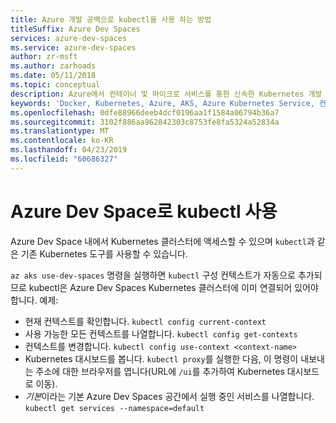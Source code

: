 ```yaml
---
title: Azure 개발 공백으로 kubectl을 사용 하는 방법
titleSuffix: Azure Dev Spaces
services: azure-dev-spaces
ms.service: azure-dev-spaces
author: zr-msft
ms.author: zarhoads
ms.date: 05/11/2018
ms.topic: conceptual
description: Azure에서 컨테이너 및 마이크로 서비스를 통한 신속한 Kubernetes 개발
keywords: 'Docker, Kubernetes, Azure, AKS, Azure Kubernetes Service, 컨테이너, Helm, 서비스 메시, 서비스 메시 라우팅, kubectl, k8s '
ms.openlocfilehash: 0dfe88966deeb4dcf0196aa1f1584a06794b36a7
ms.sourcegitcommit: 3102f886aa962842303c8753fe8fa5324a52834a
ms.translationtype: MT
ms.contentlocale: ko-KR
ms.lasthandoff: 04/23/2019
ms.locfileid: "60686327"
---
```

# <a name="use-kubectl-with-an-azure-dev-space"></a>Azure Dev Space로 kubectl 사용

Azure Dev Space 내에서 Kubernetes 클러스터에 액세스할 수 있으며 `kubectl`과 같은 기존 Kubernetes 도구를 사용할 수 있습니다.

`az aks use-dev-spaces` 명령을 실행하면 `kubectl` 구성 컨텍스트가 자동으로 추가되므로 kubectl은 Azure Dev Spaces Kubernetes 클러스터에 이미 연결되어 있어야 합니다. 예제:
- 현재 컨텍스트를 확인합니다. `kubectl config current-context`
- 사용 가능한 모든 컨텍스트를 나열합니다. `kubectl config get-contexts` 
- 컨텍스트를 변경합니다. `kubectl config use-context <context-name>`
- Kubernetes 대시보드를 봅니다. `kubectl proxy`를 실행한 다음, 이 명령이 내보내는 주소에 대한 브라우저를 엽니다(URL에 `/ui`를 추가하여 Kubernetes 대시보드로 이동).
- *기본*이라는 기본 Azure Dev Spaces 공간에서 실행 중인 서비스를 나열합니다. `kubectl get services --namespace=default`

